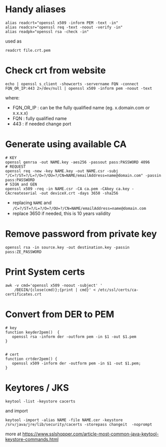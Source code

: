 # Handy aliases

```
alias readcrt="openssl x509 -inform PEM -text -in"
alias readcsr="openssl req -text -noout -verify -in"
alias readpk="openssl rsa -check -in"
```

used as
```
readcrt file.crt.pem
```

# Check crt from website

```
echo | openssl s_client -showcerts -servername FQN -connect FQN_OR_IP:443 2>/dev/null | openssl x509 -inform pem -noout -text
```

where:
- FQN_OR_IP : can be the fully qualified name (eg. x.domain.com or x.x.x.x)
- FQN : fully qualified name
- 443 : if needed change port

# Generate using available CA

```
# KEY
openssl genrsa -out NAME.key -aes256 -passout pass:PASSWORD 4096
# REQUEST
openssl req -new -key NAME.key -out NAME.csr -subj "/C=?/ST=?/L=?/O=?/OU=?/CN=NAME/emailAddress=name@domain.com" -passin pass:PASSWORD
# SIGN and GEN
openssl x509 -req -in NAME.csr -CA ca.pem -CAkey ca.key -CAcreateserial -out deviceX.crt -days 3650 -sha256
```

- replacing `NAME` and `/C=?/ST=?/L=?/O=?/OU=?/CN=NAME/emailAddress=name@domain.com`
- replace 3650 if needed, this is 10 years validity

# Remove password from private key

```
openssl rsa -in source.key -out destination.key -passin pass:ZE_PASSWORD
```

# Print System certs

```
awk -v cmd='openssl x509 -noout -subject' '
    /BEGIN/{close(cmd)};{print | cmd}' < /etc/ssl/certs/ca-certificates.crt
```

# Convert from DER to PEM

```
# key
function keyder2pem()  {
   openssl rsa -inform der -outform pem -in $1 -out $1.pem
}
 
 
# cert
function crtder2pem() {
   openssl x509 -inform der -outform pem -in $1 -out $1.pem;
}
```

# Keytores / JKS

```
keytool -list -keystore cacerts
```

and import

```
keytool -import -alias NAME -file NAME.cer -keystore /srv/java/jre/lib/security/cacerts -storepass changeit  -noprompt
```

more at https://www.sslshopper.com/article-most-common-java-keytool-keystore-commands.html

